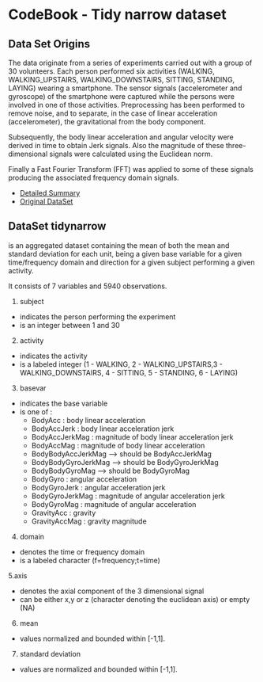 # CodeBook - Tidy narrow dataset

## Data Set Origins

The data originate from a series of experiments carried out with a group of 30 volunteers.
Each person performed six activities (WALKING, WALKING_UPSTAIRS, WALKING_DOWNSTAIRS, SITTING, STANDING, LAYING) wearing a smartphone.
The sensor signals (accelerometer and gyroscope) of the smartphone were captured while the persons were involved in one of those activities.
Preprocessing has been performed to remove noise, and to separate, in the case of linear acceleration (accelerometer), the gravitational from the body component.

Subsequently, the body linear acceleration and angular velocity were derived in time to obtain Jerk signals.
Also the magnitude of these three-dimensional signals were calculated using the Euclidean norm. 

Finally a Fast Fourier Transform (FFT) was applied to some of these signals producing the associated frequency domain signals.

* [Detailed Summary](http://archive.ics.uci.edu/ml/datasets/Human+Activity+Recognition+Using+Smartphones)
* [Original DataSet](https://d396qusza40orc.cloudfront.net/getdata%2Fprojectfiles%2FUCI%20HAR%20Dataset.zip )


## DataSet tidynarrow

is an aggregated dataset containing the mean of both the mean and standard deviation for each unit,
being a given base variable for a given time/frequency domain and direction for a given subject performing a given activity.

It consists of 7 variables and 5940 observations.

1. subject 
* indicates the person performing the experiment
* is an integer between 1 and 30

2. activity
* indicates the activity
* is a labeled integer (1 - WALKING, 2 - WALKING_UPSTAIRS,3 - WALKING_DOWNSTAIRS, 4 - SITTING, 5 - STANDING, 6 - LAYING)

3. basevar
* indicates the base variable
* is one of : 
  * BodyAcc 	: body linear acceleration
  * BodyAccJerk  : body linear acceleration jerk
  * BodyAccJerkMag : magnitude of body linear acceleration jerk
  * BodyAccMag : magnitude of body linear acceleration
  * BodyBodyAccJerkMag --> should be BodyAccJerkMag
  * BodyBodyGyroJerkMag --> should be BodyGyroJerkMag
  * BodyBodyGyroMag --> should be BodyGyroMag
  * BodyGyro : angular acceleration
  * BodyGyroJerk  : angular acceleration jerk
  * BodyGyroJerkMag : magnitude of angular acceleration jerk
  * BodyGyroMag : magnitude of angular acceleration
  * GravityAcc : gravity
  * GravityAccMag : gravity magnitude 

4. domain
* denotes the time or frequency domain
* is a labeled character (f=frequency;t=time) 

5.axis
* denotes the axial component of the 3 dimensional signal
* can be either x,y or z (character denoting the euclidean axis) or empty (NA)

6. mean
* values normalized and bounded within [-1,1].

7. standard deviation
* values are normalized and bounded within [-1,1].
